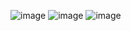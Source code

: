 ![image](https://github.com/user-attachments/assets/542960e5-0858-4a67-9c86-c1453ab6eb22)
![image](https://github.com/user-attachments/assets/c3bdb7fc-29f8-4af1-b381-c30fdf57dce8)
![image](https://github.com/user-attachments/assets/b73c14b0-ae1e-4bfc-9c19-47b07d3593f6)
